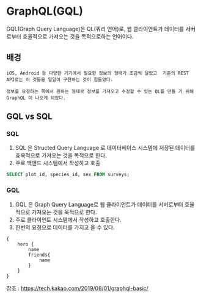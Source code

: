 # GraphQL(GQL)

GQL(Graph Query Language)은 QL(쿼리 언어)로, 웹 클라이언트가 데이터를 서버로부터 효율적으로 가져오는 것을 목적으로하는 언어이다.

## 배경
    iOS, Android 등 다양한 기기에서 필요한 정보의 형태가 조금씩 달랐고  기존의 REST API로는 이 것들을 일일이 구현하는 것이 힘들었다.
    
    정보를 요청하는 쪽에서 원하는 형태로 정보를 가져오고 수정할 수 있는 QL를 만들 기 위해 GraphQL 이 나오게 되었다.

## GQL vs SQL

### SQL
1. SQL 은 Structed Query Language 로 데이터베이스 시스템에 저장된 데이터를 효육적으로 가져오는 것을 목적으로 한다.
2. 주로 백앤드 시스템에서 작성하고 호출

```SQL
SELECT plot_id, species_id, sex FROM surveys;
```

### GQL
1. GQL 은  Graph Query Language로 웹 클라이언트가 데이터를 서버로부터 효율적으로 가져오는 것을 목적으로 한다.
2. 주로 클라이언트 시스템에서 작성하고 호출한다.
3. 한번의 요청으로 데이터를 가지고 올 수 있다.

```GQL
{
    hero {
        name
        friends{
            name
        }
    }
}
```



참조 : https://tech.kakao.com/2019/08/01/graphql-basic/
